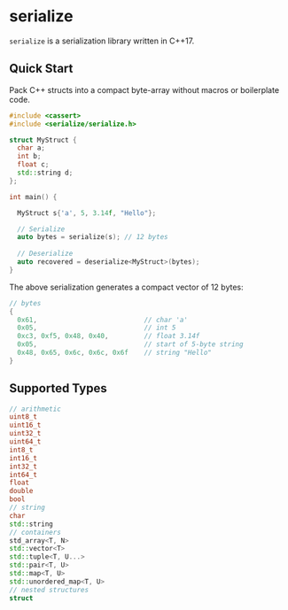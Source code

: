 # serialize

`serialize` is a serialization library written in C++17. 

## Quick Start

Pack C++ structs into a compact byte-array without macros or boilerplate code.

```cpp
#include <cassert>
#include <serialize/serialize.h>

struct MyStruct {
  char a;
  int b;
  float c;
  std::string d;
};

int main() {

  MyStruct s{'a', 5, 3.14f, "Hello"};

  // Serialize
  auto bytes = serialize(s); // 12 bytes
  
  // Deserialize
  auto recovered = deserialize<MyStruct>(bytes);
}
```

The above serialization generates a compact vector of 12 bytes:

```cpp
// bytes
{
  0x61,                           // char 'a'
  0x05,                           // int 5
  0xc3, 0xf5, 0x48, 0x40,         // float 3.14f
  0x05,                           // start of 5-byte string
  0x48, 0x65, 0x6c, 0x6c, 0x6f    // string "Hello"
}
```

## Supported Types

```cpp
// arithmetic
uint8_t
uint16_t 
uint32_t 
uint64_t
int8_t 
int16_t 
int32_t 
int64_t
float
double 
bool
// string
char
std::string
// containers
std_array<T, N>
std::vector<T>
std::tuple<T, U...>
std::pair<T, U>
std::map<T, U>
std::unordered_map<T, U>
// nested structures
struct
```
